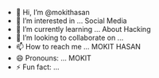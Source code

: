 - 👋 Hi, I’m @mokithasan
- 👀 I’m interested in ... Social Media
- 🌱 I’m currently learning ... About Hacking
- 💞️ I’m looking to collaborate on ...
- 📫 How to reach me ... MOKIT HASAN
- 😄 Pronouns: ... MOKIT
- ⚡ Fun fact: ...

<!---
mokithasan/mokithasan is a ✨ special ✨ repository because its `README.md` (this file) appears on your GitHub profile.
You can click the Preview link to take a look at your changes.
--->
